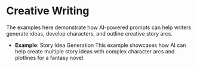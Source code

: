 # Creative Writing

The examples here demonstrate how AI-powered prompts can help writers generate ideas, develop characters, and outline creative story arcs.

- **Example**: Story Idea Generation
  This example showcases how AI can help create multiple story ideas with complex character arcs and plotlines for a fantasy novel.

